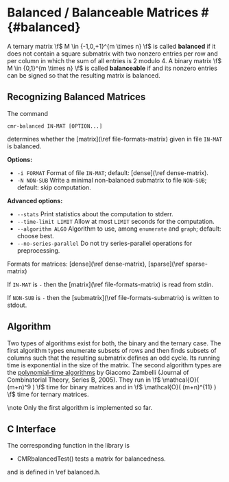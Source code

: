 # Balanced / Balanceable Matrices # {#balanced}

A ternary matrix \f$ M \in \{-1,0,+1\}^{m \times n} \f$ is called **balanced** if it does not contain a square submatrix with two nonzero entries per row and per column in which the sum of all entries is 2 modulo 4.
A binary matrix \f$ M \in \{0,1\}^{m \times n} \f$ is called **balanceable** if and its nonzero entries can be signed so that the resulting matrix is balanced.

## Recognizing Balanced Matrices ##

The command

    cmr-balanced IN-MAT [OPTION...]

determines whether the [matrix](\ref file-formats-matrix) given in file `IN-MAT` is balanced.

**Options:**
  - `-i FORMAT`    Format of file `IN-MAT`; default: [dense](\ref dense-matrix).
  - `-N NON-SUB`   Write a minimal non-balanced submatrix to file `NON-SUB`; default: skip computation.

**Advanced options:**
  - `--stats`              Print statistics about the computation to stderr.
  - `--time-limit LIMIT`   Allow at most `LIMIT` seconds for the computation.
  - `--algorithm ALGO`     Algorithm to use, among `enumerate` and `graph`; default: choose best.
  - `--no-series-parallel` Do not try series-parallel operations for preprocessing.

Formats for matrices: [dense](\ref dense-matrix), [sparse](\ref sparse-matrix)

If `IN-MAT` is `-` then the [matrix](\ref file-formats-matrix) is read from stdin.

If `NON-SUB` is `-` then the [submatrix](\ref file-formats-submatrix) is written to stdout.

## Algorithm ##

Two types of algorithms exist for both, the binary and the ternary case.
The first algorithm types enumerate subsets of rows and then finds subsets of columns such that the resulting submatrix defines an odd cycle.
Its running time is exponential in the size of the matrix.
The second algorithm types are the [polynomial-time algorithms](https://doi.org/10.1016/j.jctb.2005.02.006) by Giacomo Zambelli (Journal of Combinatorial Theory, Series B, 2005).
They run in \f$ \mathcal{O}( (m+n)^9 ) \f$ time for binary matrices and in \f$ \mathcal{O}( (m+n)^{11} ) \f$ time for ternary matrices.

\note Only the first algorithm is implemented so far.

## C Interface ##

The corresponding function in the library is

  - CMRbalancedTest() tests a matrix for balancedness.

and is defined in \ref balanced.h.
  
